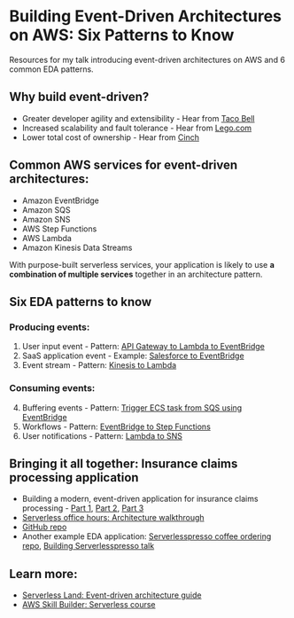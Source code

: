# Building Event-Driven Architectures on AWS: Six Patterns to Know

Resources for my talk introducing event-driven architectures on AWS and 6 common EDA patterns.

## Why build event-driven?
- Greater developer agility and extensibility - Hear from [Taco Bell](https://youtu.be/U5GZNt0iMZY?t=2139)
- Increased scalability and fault tolerance - Hear from [Lego.com](https://www.youtube.com/watch?v=20KBtJOxUpw)
- Lower total cost of ownership - Hear from [Cinch](https://www.youtube.com/watch?v=wM-dTroS0FA)

## Common AWS services for event-driven architectures:
- Amazon EventBridge
- Amazon SQS
- Amazon SNS
- AWS Step Functions
- AWS Lambda
- Amazon Kinesis Data Streams

With purpose-built serverless services, your application is likely to use **a combination of multiple services** together in an architecture pattern.

## Six EDA patterns to know
### Producing events:
1. User input event - Pattern: [API Gateway to Lambda to EventBridge](https://serverlessland.com/patterns/apigw-lambda-eventbridge-sam-java)
2. SaaS application event - Example: [Salesforce to EventBridge](https://s12d.com/salesforce-eventbridge)
3. Event stream - Pattern: [Kinesis to Lambda](https://serverlessland.com/patterns/kinesis-lambda)
### Consuming events:
4. Buffering events - Pattern: [Trigger ECS task from SQS using EventBridge](https://serverlessland.com/patterns/eventbridge-sqs-ecs-cdk)
5. Workflows - Pattern: [EventBridge to Step Functions](https://serverlessland.com/patterns/eventbridge-sfn)
6. User notifications - Pattern: [Lambda to SNS](https://serverlessland.com/patterns/lambda-sns-sms)

## Bringing it all together: Insurance claims processing application
- Building a modern, event-driven application for insurance claims processing - [Part 1](https://aws.amazon.com/blogs/industries/building-a-modern-event-driven-application-for-insurance-claims-processing-part-1/), [Part 2](https://aws.amazon.com/blogs/industries/building-a-modern-event-driven-application-for-insurance-claims-processing-part-2/), [Part 3](https://aws.amazon.com/blogs/compute/extending-a-serverless-event-driven-architecture-to-existing-container-workloads/)
- [Serverless office hours: Architecture walkthrough](https://www.youtube.com/watch?v=tkLEaaUmC30)
- [GitHub repo](https://github.com/aws-samples/serverless-eda-insurance-claims-processing)
- Another example EDA application: [Serverlesspresso coffee ordering repo](https://github.com/aws-samples/serverless-coffee), [Building Serverlesspresso talk](https://www.youtube.com/watch?v=qs0U0LdNkV0)

## Learn more:
- [Serverless Land: Event-driven architecture guide](https://serverlessland.com/event-driven-architecture)
- [AWS Skill Builder: Serverless course](https://s12d.com/serverless-badge)